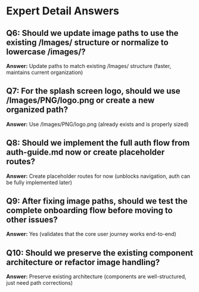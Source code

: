 # Expert Detail Answers

## Q6: Should we update image paths to use the existing /Images/ structure or normalize to lowercase /images/?
**Answer:** Update paths to match existing /Images/ structure (faster, maintains current organization)

## Q7: For the splash screen logo, should we use /Images/PNG/logo.png or create a new organized path?
**Answer:** Use /Images/PNG/logo.png (already exists and is properly sized)

## Q8: Should we implement the full auth flow from auth-guide.md now or create placeholder routes?
**Answer:** Create placeholder routes for now (unblocks navigation, auth can be fully implemented later)

## Q9: After fixing image paths, should we test the complete onboarding flow before moving to other issues?
**Answer:** Yes (validates that the core user journey works end-to-end)

## Q10: Should we preserve the existing component architecture or refactor image handling?
**Answer:** Preserve existing architecture (components are well-structured, just need path corrections)